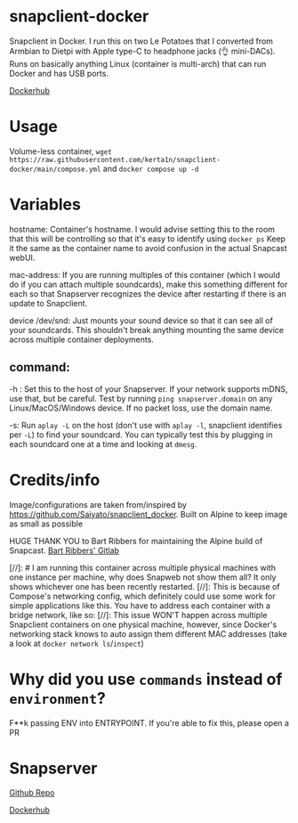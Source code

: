 # snapclient-docker
Snapclient in Docker. I run this on two Le Potatoes that I converted from Armbian to Dietpi with Apple type-C to headphone jacks (👌 mini-DACs). Runs on basically anything Linux (container is multi-arch) that can run Docker and has USB ports.

[Dockerhub](https://hub.docker.com/r/kertain/snapclient-docker)

# Usage
Volume-less container, `wget https://raw.githubusercontent.com/kerta1n/snapclient-docker/main/compose.yml` and `docker compose up -d`

# Variables
hostname: Container's hostname. I would advise setting this to the room that this will be controlling so that it's easy to identify using `docker ps` Keep it the same as the container name to avoid confusion in the actual Snapcast webUI. 

mac-address: If you are running multiples of this container (which I would do if you can attach multiple soundcards), make this something different for each so that Snapserver recognizes the device after restarting if there is an update to Snapclient.

device /dev/snd: Just mounts your sound device so that it can see all of your soundcards. This shouldn't break anything mounting the same device across multiple container deployments.

## command:
-h : Set this to the host of your Snapserver. If your network supports mDNS, use that, but be careful. Test by running `ping snapserver.domain` on any Linux/MacOS/Windows device. If no packet loss, use the domain name.

-s: Run `aplay -L` on the host (don't use with `aplay -l`, snapclient identifies per `-L`) to find your soundcard. You can typically test this by plugging in each soundcard one at a time and looking at `dmesg`.

# Credits/info
Image/configurations are taken from/inspired by https://github.com/Saiyato/snapclient_docker. Built on Alpine to keep image as small as possible

HUGE THANK YOU to Bart Ribbers for maintaining the Alpine build of Snapcast. [Bart Ribbers' Gitlab](https://gitlab.com/PureTryOut)

[//]: # I am running this container across multiple physical machines with one instance per machine, why does Snapweb not show them all? It only shows whichever one has been recently restarted.
[//]: This is because of Compose's networking config, which definitely could use some work for simple applications like this. You have to address each container with a bridge network, like so:
[//]: This issue WON'T happen across multiple Snapclient containers on one physical machine, however, since Docker's networking stack knows to auto assign them different MAC addresses (take a look at `docker network ls`/`inspect`)

# Why did you use `commands` instead of `environment`?
F**k passing ENV into ENTRYPOINT. If you're able to fix this, please open a PR

# Snapserver
[Github Repo](https://github.com/kerta1n/snapserver)

[Dockerhub](https://hub.docker.com/r/kertain/snapserver)


